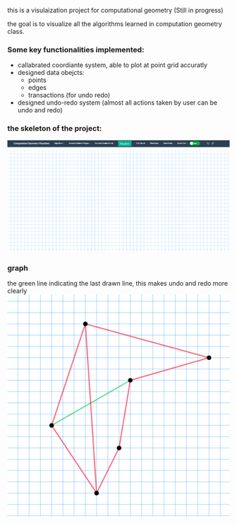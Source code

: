 this is a visulaization project for computational geometry (Still in progress)

the goal is to visualize all the algorithms learned in computation geometry class.

### Some key functionalities implemented:
- callabrated coordiante system, able to plot at point grid accuratly
- designed data obejcts:
  - points
  - edges
  - transactions (for undo redo)
- designed undo-redo system (almost all actions taken by user can be undo and redo)

### the skeleton of the project:
![](grid.png)

### graph
the green line indicating the last drawn line, this makes undo and redo more clearly
![](graph.png)
